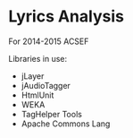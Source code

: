 Lyrics Analysis
=========

For 2014-2015 ACSEF

Libraries in use:
- jLayer
- jAudioTagger
- HtmlUnit
- WEKA
- TagHelper Tools
- Apache Commons Lang